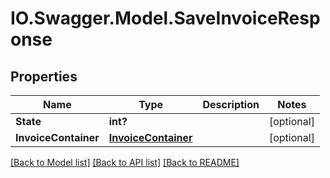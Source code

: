 # IO.Swagger.Model.SaveInvoiceResponse
## Properties

Name | Type | Description | Notes
------------ | ------------- | ------------- | -------------
**State** | **int?** |  | [optional] 
**InvoiceContainer** | [**InvoiceContainer**](InvoiceContainer.md) |  | [optional] 

[[Back to Model list]](../README.md#documentation-for-models) [[Back to API list]](../README.md#documentation-for-api-endpoints) [[Back to README]](../README.md)

